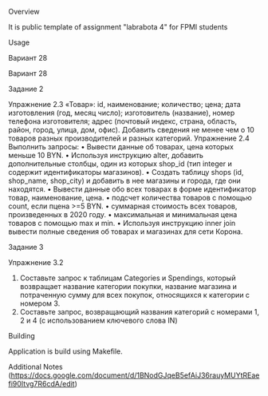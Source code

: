Overview

It is public template of assignment "labrabota 4" for FPMI students

Usage

Вариант 28

Вариант 28 

Задание 2

Упражнение 2.3
«Товар»: id, наименование; количество; цена; дата изготовления (год, месяц число); изготовитель (название), номер телефона изготовителя; адрес (почтовый индекс, страна, область, район, город, улица, дом, офис).
Добавить сведения не менее чем о 10 товаров разных производителей и разных категорий.
Упражнение 2.4
Выполнить запросы:
• Вывести данные об товарах, цена которых меньше 10 BYN.
• Используя инструкцию alter, добавить дополнительные столбцы, один из
которых shop_id (тип integer и содержит идентификаторы магазинов).
• Создать таблицу shops (id, shop_name, shop_city) и добавить в нее магазины и
города, где они находятся.
• Вывести данные обо всех товарах в форме идентификатор товар,
наименование, цена.
• подсчет количества товаров с помощью count, если пцена >=5 BYN.
• суммарная стоимость всех товаров, произведенных в 2020 году.
• максимальная и минимальная цена товаров с помощью max и min.
• Используя инструкцию inner join вывести полные сведения об товарах и
магазинах для сети Корона.

Задание 3

Упражнение 3.2
1. Составьте запрос к таблицам Categories и Spendings, который возвращает название категории покупки, название магазина и потраченную сумму для всех покупок, относящихся к категории с номером 3.
2. Составьте запрос, возвращающий названия категорий с номерами 1, 2 и 4 (с использованием ключевого слова IN)

Building

Application is build using Makefile.

Additional Notes
(https://docs.google.com/document/d/1BNodGJqeB5efAiJ36rauyMUYtREaefi90Itvg7R6cdA/edit)
